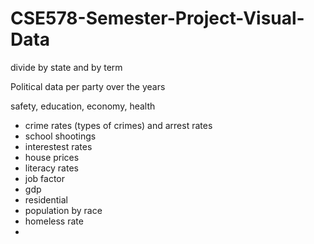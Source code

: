 # CSE578-Semester-Project-Visual-Data


divide by state and by term


Political data per party over the years

safety, education, economy, health

- crime rates (types of crimes) and arrest rates
- school shootings
- interestest rates
- house prices
- literacy rates
- job factor
- gdp
- residential
- population by race
- homeless rate
- 



